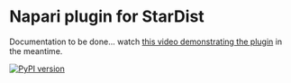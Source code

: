 # Napari plugin for StarDist

Documentation to be done... watch [this video demonstrating the plugin](https://www.youtube.com/watch?v=Km1_TnUQ4FM&list=PLilvrWT8aLuZCaOkjucLjvDu2YRtCS-JT&index=5) in the meantime.

[![PyPI version](https://badge.fury.io/py/stardist-napari.svg)](https://pypi.org/project/stardist-napari)
